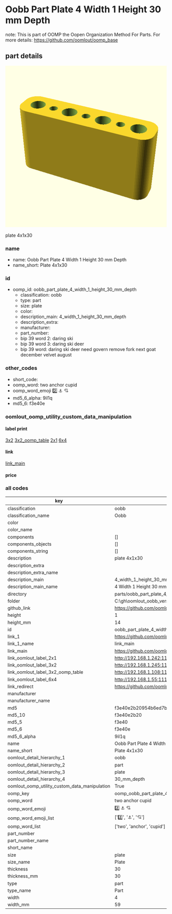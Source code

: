 # Oobb Part Plate 4 Width 1 Height 30 mm Depth  

note: This is part of OOMP the Oopen Organization Method For Parts. For more details: https://github.com/oomlout/oomp_base

##  part details
  

[![](3dpr.png)](3dpr.png)

plate 4x1x30



### name
* name: Oobb Part Plate 4 Width 1 Height 30 mm Depth
* name_short: Plate 4x1x30 
### id
* oomp_id: oobb_part_plate_4_width_1_height_30_mm_depth
  * classification: oobb
  * type: part
  * size: plate
  * color: 
  * description_main: 4_width_1_height_30_mm_depth
  * description_extra: 
  * manufacturer: 
  * part_number: 
  * bip 39 word 2: daring ski
  * bip 39 word 3: daring ski deer
  * bip 39 word: daring ski deer need govern remove fork next goat december velvet august

### other_codes
* short_code: 
* oomp_word: two anchor cupid
* oomp_word_emoji :two: :anchor: :cupid:
* md5_6_alpha: 9il1q
* md5_6: f3e40e






### oomlout_oomp_utility_custom_data_manipulation
#### label print
[3x2](http://192.168.1.245:1112/?label=oomp%209il1q)
[3x2_oomp_table](http://192.168.1.108:1112/?label=oomp%209il1q)
[2x1](http://192.168.1.242:1112/?label=oomp%209il1q)
[6x4](http://192.168.1.55:1112/?label=oomp%209il1q)    

#### link

[link_main](https://github.com/oomlout/oomlout_oobb_version_4_generated_parts/tree/main/navigation_oomp/oobb/part/plate/4_width_1_height_30_mm_depth/part)                              

#### price







### all codes 
| key | value |  
| --- | --- |  
| classification | oobb |  
| classification_name | Oobb |  
| color |  |  
| color_name |  |  
| components | [] |  
| components_objects | [] |  
| components_string | [] |  
| description | plate 4x1x30 |  
| description_extra |  |  
| description_extra_name |  |  
| description_main | 4_width_1_height_30_mm_depth |  
| description_main_name | 4 Width 1 Height 30 mm Depth |  
| directory | parts/oobb_part_plate_4_width_1_height_30_mm_depth |  
| folder | C:\gh\oomlout_oobb_version_4_generated_parts\parts\oobb_part_plate_4_width_1_height_30_mm_depth |  
| github_link | https://github.com/oomlout/oomlout_oomp_part_src/tree/main/parts/oobb_part_plate_4_width_1_height_30_mm_depth |  
| height | 1 |  
| height_mm | 14 |  
| id | oobb_part_plate_4_width_1_height_30_mm_depth |  
| link_1 | https://github.com/oomlout/oomlout_oobb_version_4_generated_parts/tree/main/navigation_oomp/oobb/part/plate/4_width_1_height_30_mm_depth/part |  
| link_1_name | link_main |  
| link_main | https://github.com/oomlout/oomlout_oobb_version_4_generated_parts/tree/main/navigation_oomp/oobb/part/plate/4_width_1_height_30_mm_depth/part |  
| link_oomlout_label_2x1 | http://192.168.1.242:1112/?label=oomp%209il1q |  
| link_oomlout_label_3x2 | http://192.168.1.245:1112/?label=oomp%209il1q |  
| link_oomlout_label_3x2_oomp_table | http://192.168.1.108:1112/?label=oomp%209il1q |  
| link_oomlout_label_6x4 | http://192.168.1.55:1112/?label=oomp%209il1q |  
| link_redirect | https://github.com/oomlout/oomlout_oobb_version_4_generated_parts/tree/main/parts/oobb_plate_04_01_30 |  
| manufacturer |  |  
| manufacturer_name |  |  
| md5 | f3e40e2b20954b6ed7b2893c72b291bc |  
| md5_10 | f3e40e2b20 |  
| md5_5 | f3e40 |  
| md5_6 | f3e40e |  
| md5_6_alpha | 9il1q |  
| name | Oobb Part Plate 4 Width 1 Height 30 mm Depth |  
| name_short | Plate 4x1x30  |  
| oomlout_detail_hierarchy_1 | oobb |  
| oomlout_detail_hierarchy_2 | part |  
| oomlout_detail_hierarchy_3 | plate |  
| oomlout_detail_hierarchy_4 | 30_mm_depth |  
| oomlout_oomp_utility_custom_data_manipulation | True |  
| oomp_key | oomp_oobb_part_plate_4_width_1_height_30_mm_depth |  
| oomp_word | two anchor cupid |  
| oomp_word_emoji | :two: :anchor: :cupid: |  
| oomp_word_emoji_list | [':two:', ':anchor:', ':cupid:'] |  
| oomp_word_list | ['two', 'anchor', 'cupid'] |  
| part_number |  |  
| part_number_name |  |  
| short_name |  |  
| size | plate |  
| size_name | Plate |  
| thickness | 30 |  
| thickness_mm | 30 |  
| type | part |  
| type_name | Part |  
| width | 4 |  
| width_mm | 59 |  
